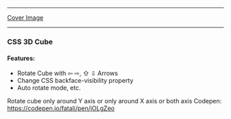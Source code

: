 ____

[Cover Image](https://github.com/ff-10/CSS-3D-Cube/cover.png)
____


### CSS 3D Cube

#### Features:
- Rotate Cube with ⇦ ⇨, ⇧ ⇩ Arrows
- Change CSS backface-visibility property
- Auto rotate mode, etc.

Rotate cube only around Y axis or only around X axis or both axis
Codepen: https://codepen.io/fatali/pen/jOLgZeo
